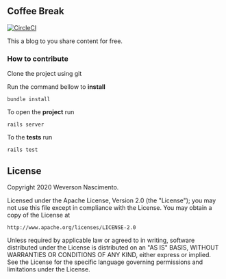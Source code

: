 ## Coffee Break

[![CircleCI](https://circleci.com/gh/wnascy/coffee-break/tree/master.svg?style=svg)](https://circleci.com/gh/wnascy/coffee-break/tree/master)

This a blog to you share content for free. 

### How to contribute

Clone the project using git

Run the command bellow to **install**

```
bundle install
``` 

To open the **project** run

```
rails server
``` 

To the **tests** run

```
rails test
``` 

## License

Copyright 2020 Weverson Nascimento.

Licensed under the Apache License, Version 2.0 (the "License");
you may not use this file except in compliance with the License.
You may obtain a copy of the License at

    http://www.apache.org/licenses/LICENSE-2.0

Unless required by applicable law or agreed to in writing, software
distributed under the License is distributed on an "AS IS" BASIS,
WITHOUT WARRANTIES OR CONDITIONS OF ANY KIND, either express or implied.
See the License for the specific language governing permissions and
limitations under the License.
